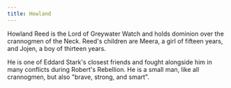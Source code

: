 ```yaml
---
title: Howland
---
```


Howland Reed is the Lord of Greywater Watch and holds dominion over the crannogmen of the Neck. Reed's children are Meera, a girl of fifteen years, and Jojen, a boy of thirteen years.

He is one of Eddard Stark's closest friends and fought alongside him in many conflicts during Robert's Rebellion. He is a small man, like all crannogmen, but also "brave, strong, and smart".


